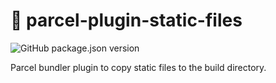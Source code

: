# 🔌 parcel-plugin-static-files

![GitHub package.json version](https://img.shields.io/github/package-json/v/brianzelip/parcel-plugin-static-files) 

Parcel bundler plugin to copy static files to the build directory.

